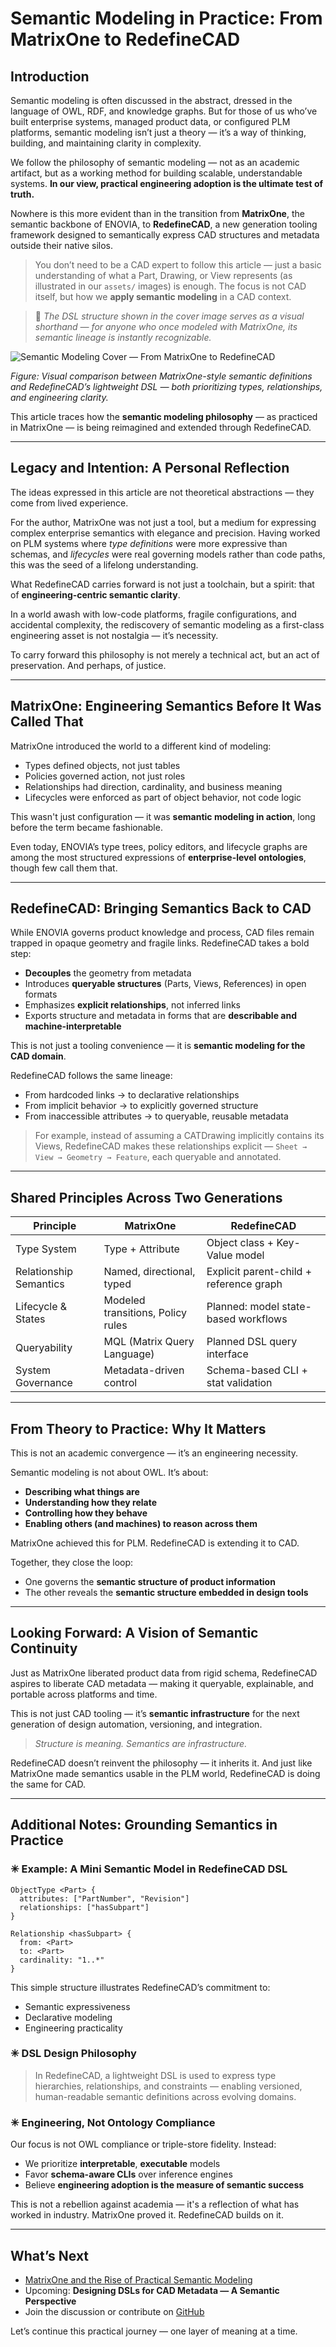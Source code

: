 # Semantic Modeling in Practice: From MatrixOne to RedefineCAD

## Introduction

Semantic modeling is often discussed in the abstract, dressed in the language of OWL, RDF, and knowledge graphs. But for those of us who’ve built enterprise systems, managed product data, or configured PLM platforms, semantic modeling isn’t just a theory — it’s a way of thinking, building, and maintaining clarity in complexity.

We follow the philosophy of semantic modeling — not as an academic artifact, but as a working method for building scalable, understandable systems. **In our view, practical engineering adoption is the ultimate test of truth.**

Nowhere is this more evident than in the transition from **MatrixOne**, the semantic backbone of ENOVIA, to **RedefineCAD**, a new generation tooling framework designed to semantically express CAD structures and metadata outside their native silos.

> You don’t need to be a CAD expert to follow this article — just a basic understanding of what a Part, Drawing, or View represents (as illustrated in our `assets/` images) is enough. The focus is not CAD itself, but how we **apply semantic modeling** in a CAD context.

> 🎯 *The DSL structure shown in the cover image serves as a visual shorthand — for anyone who once modeled with MatrixOne, its semantic lineage is instantly recognizable.*

![Semantic Modeling Cover — From MatrixOne to RedefineCAD](https://github.com/beiji-ma/redefinecad/blob/main/assets/semantic-modeling-matrixone-redefinecad-cover.png)

*Figure: Visual comparison between MatrixOne-style semantic definitions and RedefineCAD’s lightweight DSL — both prioritizing types, relationships, and engineering clarity.*

This article traces how the **semantic modeling philosophy** — as practiced in MatrixOne — is being reimagined and extended through RedefineCAD.

---

## Legacy and Intention: A Personal Reflection

The ideas expressed in this article are not theoretical abstractions — they come from lived experience.

For the author, MatrixOne was not just a tool, but a medium for expressing complex enterprise semantics with elegance and precision. Having worked on PLM systems where *type definitions* were more expressive than schemas, and *lifecycles* were real governing models rather than code paths, this was the seed of a lifelong understanding.

What RedefineCAD carries forward is not just a toolchain, but a spirit: that of **engineering-centric semantic clarity**.

In a world awash with low-code platforms, fragile configurations, and accidental complexity, the rediscovery of semantic modeling as a first-class engineering asset is not nostalgia — it’s necessity.

To carry forward this philosophy is not merely a technical act, but an act of preservation. And perhaps, of justice.

---

## MatrixOne: Engineering Semantics Before It Was Called That

MatrixOne introduced the world to a different kind of modeling:

- Types defined objects, not just tables
- Policies governed action, not just roles
- Relationships had direction, cardinality, and business meaning
- Lifecycles were enforced as part of object behavior, not code logic

This wasn't just configuration — it was **semantic modeling in action**, long before the term became fashionable.

Even today, ENOVIA’s type trees, policy editors, and lifecycle graphs are among the most structured expressions of **enterprise-level ontologies**, though few call them that.

---

## RedefineCAD: Bringing Semantics Back to CAD

While ENOVIA governs product knowledge and process, CAD files remain trapped in opaque geometry and fragile links. RedefineCAD takes a bold step:

- **Decouples** the geometry from metadata
- Introduces **queryable structures** (Parts, Views, References) in open formats
- Emphasizes **explicit relationships**, not inferred links
- Exports structure and metadata in forms that are **describable and machine-interpretable**

This is not just a tooling convenience — it is **semantic modeling for the CAD domain**.

RedefineCAD follows the same lineage:

- From hardcoded links → to declarative relationships
- From implicit behavior → to explicitly governed structure
- From inaccessible attributes → to queryable, reusable metadata

> For example, instead of assuming a CATDrawing implicitly contains its Views, RedefineCAD makes these relationships explicit — `Sheet → View → Geometry → Feature`, each queryable and annotated.

---

## Shared Principles Across Two Generations

| Principle              | MatrixOne                         | RedefineCAD                             |
| ---------------------- | --------------------------------- | --------------------------------------- |
| Type System            | Type + Attribute                  | Object class + Key-Value model          |
| Relationship Semantics | Named, directional, typed         | Explicit parent-child + reference graph |
| Lifecycle & States     | Modeled transitions, Policy rules | Planned: model state-based workflows    |
| Queryability           | MQL (Matrix Query Language)       | Planned DSL query interface             |
| System Governance      | Metadata-driven control           | Schema-based CLI + stat validation      |

---

## From Theory to Practice: Why It Matters

This is not an academic convergence — it’s an engineering necessity.

Semantic modeling is not about OWL. It’s about:

- **Describing what things are**
- **Understanding how they relate**
- **Controlling how they behave**
- **Enabling others (and machines) to reason across them**

MatrixOne achieved this for PLM. RedefineCAD is extending it to CAD.

Together, they close the loop:

- One governs the **semantic structure of product information**
- The other reveals the **semantic structure embedded in design tools**

---

## Looking Forward: A Vision of Semantic Continuity

Just as MatrixOne liberated product data from rigid schema, RedefineCAD aspires to liberate CAD metadata — making it queryable, explainable, and portable across platforms and time.

This is not just CAD tooling — it’s **semantic infrastructure** for the next generation of design automation, versioning, and integration.

> *Structure is meaning. Semantics are infrastructure.*

RedefineCAD doesn’t reinvent the philosophy — it inherits it. And just like MatrixOne made semantics usable in the PLM world, RedefineCAD is doing the same for CAD.

---

## Additional Notes: Grounding Semantics in Practice

### ✳ Example: A Mini Semantic Model in RedefineCAD DSL

```dsl
ObjectType <Part> {
  attributes: ["PartNumber", "Revision"]
  relationships: ["hasSubpart"]
}

Relationship <hasSubpart> {
  from: <Part>
  to: <Part>
  cardinality: "1..*"
}
```

This simple structure illustrates RedefineCAD’s commitment to:

- Semantic expressiveness
- Declarative modeling
- Engineering practicality

### ✳ DSL Design Philosophy

> In RedefineCAD, a lightweight DSL is used to express type hierarchies, relationships, and constraints — enabling versioned, human-readable semantic definitions across evolving domains.

### ✳ Engineering, Not Ontology Compliance

Our focus is not OWL compliance or triple-store fidelity. Instead:

- We prioritize **interpretable**, **executable** models
- Favor **schema-aware CLIs** over inference engines
- Believe **engineering adoption is the measure of semantic success**

This is not a rebellion against academia — it's a reflection of what has worked in industry. MatrixOne proved it. RedefineCAD builds on it.

---

## What’s Next

- [MatrixOne and the Rise of Practical Semantic Modeling](https://github.com/beiji-ma/redefinecad/blob/main/articles/matrixone_semantic_modeling.md)
- Upcoming: **Designing DSLs for CAD Metadata — A Semantic Perspective**
- Join the discussion or contribute on [GitHub](https://github.com/beiji-ma/redefinecad)

Let’s continue this practical journey — one layer of meaning at a time.

